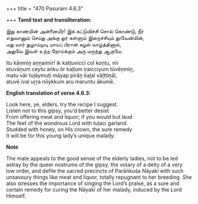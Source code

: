 +++
title = "470 Pasuram 4.6.3"

+++
**Tamil text and transliteration:**

இது காண்மின் அன்னைமீர்! இக் கட்டுவிச்சி சொல் கொண்டு, நீர்  
எதுவானும் செய்து அங்கு ஓர் கள்ளும் இறைச்சியும் தூவேன்மின்,  
மது வார் துழாய்முடி மாயப் பிரான் கழல் வாழ்த்தினால்,  
அதுவே இவள் உற்ற நோய்க்கும் அரு மருந்து ஆகுமே.

itu kāṇmiṉ aṉṉaimīr! ik kaṭṭuvicci col koṇṭu, nīr  
etuvāṉum ceytu aṅku ōr kaḷḷum iṟaicciyum tūvēṉmiṉ,  
matu vār tuḻāymuṭi māyap pirāṉ kaḻal vāḻttiṉāl,  
atuvē ivaḷ uṟṟa nōykkum aru maruntu ākumē.

**English translation of verse 4.6.3:**

Look here, ye, elders, try the recipe I suggest.  
Listen not to this gipsy, you’d better desist  
From offering meat and liquor; if you would but laud  
The feet of the wondrous Lord with tuḷaci garland.  
Studded with honey, on His crown, the sure remedy  
It will be for this young lady’s unique malady.

**Note**

The mate appeals to the good sense of the elderly ladies, not to be led astray by the queer nostrums of the gipsy, the votary of a deity of a very low order, and defile the sacred precincts of Parāṅkuśa Nāyakī with such unsavoury things like meat and liquor, totally repugnant to her breeding. She also stresses the importance of singing the Lord’s praise, as a sure and certain remedy for curing the Nāyakī of her malady, induced by the Lord Himself.


